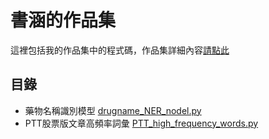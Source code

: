 # 書涵的作品集
這裡包括我的作品集中的程式碼，作品集詳細內容[請點此](https://hackmd.io/@nNDKBKCSQLa7sBHZB3qepg/HJyhYQPJ2)

## 目錄
* 藥物名稱識別模型   [drugname_NER_nodel.py](https://github.com/dearsloth/profile/blob/main/drugname_NER_model.py)
* PTT股票版文章高頻率詞彙   [PTT_high_frequency_words.py
](https://github.com/dearsloth/profile/blob/main/PTT_high_frequency_words.py)
